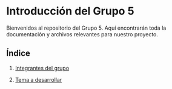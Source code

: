 # Introducción del Grupo 5

Bienvenidos al repositorio del Grupo 5. Aquí encontrarán toda la documentación y archivos relevantes para nuestro proyecto.

## Índice

1. [Integrantes del grupo](01.%20integrantes/integrantes.md)

2. [Tema a desarrollar](02.%20tema/tema.md)
